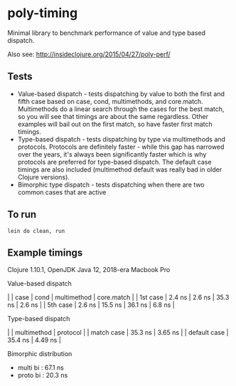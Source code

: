 # poly-timing

Minimal library to benchmark performance of value and type based dispatch.

Also see: http://insideclojure.org/2015/04/27/poly-perf/

## Tests

* Value-based dispatch - tests dispatching by value to both the first and fifth case based on case, cond, multimethods, and core.match. Multimethods do a linear search through the cases for the best match, so you will see that timings are about the same regardless. Other examples will bail out on the first match, so have faster first match timings.
* Type-based dispatch - tests dispatching by type via multimethods and protocols. Protocols are definitely faster - while this gap has narrowed over the years, it's always been significantly faster which is why protocols are preferred for type-based dispatch. The default case timings are also included (multimethod default was really bad in older Clojure versions).
* Bimorphic type dispatch - tests dispatching when there are two common cases that are active   

## To run

```lein do clean, run```

## Example timings

Clojure 1.10.1, OpenJDK Java 12, 2018-era Macbook Pro

Value-based dispatch

|          | case   | cond    | multimethod | core.match |
| 1st case | 2.4 ns | 2.6 ns  | 35.3 ns     | 2.6 ns     |
| 5th case | 2.6 ns | 15.5 ns | 36.1 ns     | 6.8 ns     |

Type-based dispatch

|              | multimethod | protocol |
| match case   | 35.3 ns     | 3.65 ns  |
| default case | 35.4 ns     | 4.49 ns  |

Bimorphic distribution

* multi bi : 67.1 ns
* proto bi : 20.3 ns
